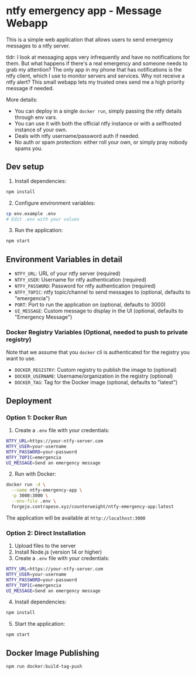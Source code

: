 # ntfy emergency app - Message Webapp

This is a simple web application that allows users to send emergency messages to a ntfy server.

tldr: I look at messaging apps very infrequently and have no notifications for them. But what happens if there's a real emergency and someone needs to grab my attention? The only app in my phone that has notifications is the ntfy client, which I use to monitor servers and services. Why not receive a ntfy alert? This small webapp lets my trusted ones send me a high priority message if needed.

More details:
- You can deploy in a single `docker run`, simply passing the ntfy details through env vars.
- You can use it with both the official ntfy instance or with a selfhosted instance of your own.
- Deals with ntfy username/password auth if needed.
- No auth or spam protection: either roll your own, or simply pray nobody spams you.


## Dev setup

1. Install dependencies:

```bash
npm install
```

2. Configure environment variables:
```bash
cp env.example .env
# Edit .env with your values
```

3. Run the application:
```bash
npm start
```

## Environment Variables in detail

- `NTFY_URL`: URL of your ntfy server (required)
- `NTFY_USER`: Username for ntfy authentication (required)
- `NTFY_PASSWORD`: Password for ntfy authentication (required)
- `NTFY_TOPIC`: ntfy topic/channel to send messages to (optional, defaults to "emergencia")
- `PORT`: Port to run the application on (optional, defaults to 3000)
- `UI_MESSAGE`: Custom message to display in the UI (optional, defaults to "Emergency Message")

### Docker Registry Variables (Optional, needed to push to private registry)

Note that we assume that you `docker` cli is authenticated for the registry you want to use.

- `DOCKER_REGISTRY`: Custom registry to publish the image to (optional)
- `DOCKER_USERNAME`: Username/organization in the registry (optional)
- `DOCKER_TAG`: Tag for the Docker image (optional, defaults to "latest")

## Deployment

### Option 1: Docker Run

1. Create a `.env` file with your credentials:
```bash
NTFY_URL=https://your-ntfy-server.com
NTFY_USER=your-username
NTFY_PASSWORD=your-password
NTFY_TOPIC=emergencia
UI_MESSAGE=Send an emergency message
```

2. Run with Docker:
```bash
docker run -d \
  --name ntfy-emergency-app \
  -p 3000:3000 \
  --env-file .env \
  forgejo.contrapeso.xyz/counterweight/ntfy-emergency-app:latest
```

The application will be available at `http://localhost:3000`

### Option 2: Direct Installation

1. Upload files to the server
2. Install Node.js (version 14 or higher)
3. Create a `.env` file with your credentials:
```bash
NTFY_URL=https://your-ntfy-server.com
NTFY_USER=your-username
NTFY_PASSWORD=your-password
NTFY_TOPIC=emergencia
UI_MESSAGE=Send an emergency message
```
4. Install dependencies:
```bash
npm install
```
5. Start the application:
```bash
npm start
```

## Docker Image Publishing

```bash
npm run docker:build-tag-push
```